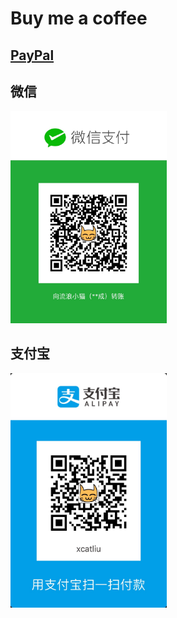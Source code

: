 # Buy me a coffee

## [PayPal](https://www.paypal.me/xcatliu/)

## 微信

<img width="250" src="buy-me-a-coffee-wechat.jpg" />

## 支付宝

<img width="250" src="buy-me-a-coffee-alipay.jpg" />
